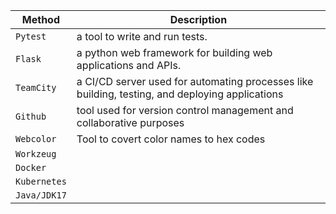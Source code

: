 | Method         | Description                          |
| -------------- | ------------------------------------ |
| `Pytest`       | a tool to write and run tests. 
| `Flask`        | a python web framework for building web applications and APIs.
| `TeamCity`     | a CI/CD server used for automating processes like building, testing, and deploying applications
| `Github`       | tool used for version control management and collaborative purposes
| `Webcolor`     | Tool to covert color names to hex codes
| `Workzeug`     | 
| `Docker`       | 
| `Kubernetes`   | 
| `Java/JDK17`   | 
